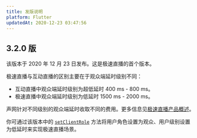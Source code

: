 ```yaml
---
title: 发版说明
platform: Flutter
updatedAt: 2020-12-23 03:47:56
---
```

## 3.2.0 版

该版本于 2020 年 12 月 23 日发布。这是极速直播的首个版本。

极速直播与互动直播的区别主要在于观众端延时级别不同：

- 互动直播中观众端延时级别为超低延时 400 ms - 800 ms。
- 极速直播中观众端延时级别为低延时 1500 ms - 2000 ms。

声网针对不同级别的观众端延时收取不同的费用。更多信息见[极速直播产品概述](/cn/live-streaming/product_live_standard)。

你可通过该版本中的 [`setClientRole`](./API%20Reference/flutter/rtc_channel/RtcChannel/setClientRole.html) 方法将用户角色设置为观众、用户级别设置为低延时来实现极速直播场景。